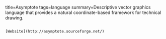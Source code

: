 title=Asymptote
tags=language
summary=Descriptive vector graphics language that provides a natural coordinate-based framework for technical drawing.
~~~~~~

[Website](http://asymptote.sourceforge.net/)

